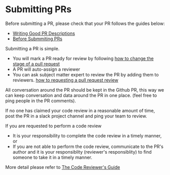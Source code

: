 # Submitting PRs

Before submitting a PR, please check that your PR follows the guides below:
-   [Writing Good PR Descriptions](pr-descriptions.md)
-   [Before Submmiting PRs](before-submitting-prs.md)

Submitting a PR is simple.
-    You will mark a PR ready for review by following [how to change the stage of a pull request](https://docs.github.com/en/pull-requests/collaborating-with-pull-requests/proposing-changes-to-your-work-with-pull-requests/changing-the-stage-of-a-pull-request)
-    A PR will auto-assign a reviewer
-    You can ask subject matter expert to review the PR by adding them to reviewers. [how to requesting a pull request review](https://docs.github.com/en/pull-requests/collaborating-with-pull-requests/proposing-changes-to-your-work-with-pull-requests/requesting-a-pull-request-review)

All conversation around the PR should be kept in the Github PR, this way we can keep conversation and data around the PR in one place. (feel free to ping people in the PR comments).

If no one has claimed your code review in a reasonable amount of time, post the PR in a slack project channel and ping your team to review.

If you are requested to perform a code review
- It is your responsibility to complete the code review in a timely manner, or
- If you are not able to perform the code review, communicate to the PR's author and it is your responsiblity (reviewer's responsiblity) to find someone to take it in a timely manner.

More detail please refer to [The Code Reviewer's Guide](review/reviewer/index.md)
